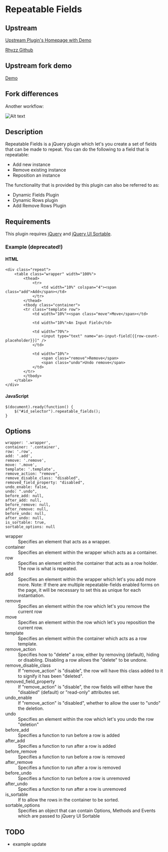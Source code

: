 # Repeatable Fields

## Upstream
[Upstream Plugin's Homepage with Demo](http://www.rhyzz.com/repeatable-fields.html)

[Rhyzz Github](https://github.com/Rhyzz/repeatable-fields)

## Upstream fork demo
[Demo](https://lapwingorg.github.io/repeatable-fields)

## Fork differences

Another workflow:

![Alt text](https://monosnap.com/file/nDBkqMfxviJJVoY00Hhqf2BOXx7sNN.png)

## Description

Repeatable Fields is a jQuery plugin which let's you create a set of fields that can be made to repeat. You can do the following to a field that is repeatable:

* Add new instance
* Remove existing instance
* Reposition an instance

The functionality that is provided by this plugin can also be referred to as:

* Dynamic Fields Plugin
* Dynamic Rows plugin
* Add Remove Rows Plugin

## Requirements

This plugin requires [jQuery](http://jquery.com/) and [jQuery UI Sortable](https://jqueryui.com/sortable/).

### Example (deprecated!)

#### HTML

    <div class="repeat">
        <table class="wrapper" width="100%">
            <thead>
                <tr>
                    <td width="10%" colspan="4"><span class="add">Add</span></td>
                </tr>
            </thead>
            <tbody class="container">
            <tr class="template row">
                <td width="10%"><span class="move">Move</span></td>

                <td width="10%">An Input Field</td>

                <td width="70%">
                    <input type="text" name="an-input-field[{{row-count-placeholder}}]" />
                </td>

                <td width="10%">
                    <span class="remove">Remove</span>
                    <span class="undo">Undo remove</span>
                </td>
            </tr>
            </tbody>
        </table>
    </div>

#### JavaScript

    $(document).ready(function() {
        $("#id_selector").repeatable_fields();
    }

## Options

```
wrapper: '.wrapper',
container: '.container',
row: '.row',
add: '.add',
remove: '.remove',
move: '.move',
template: '.template',
remove_action: "remove",
remove_disable_class: "disabled",
removed_field_property: "disabled",
undo_enable: false,
undo: ".undo",
before_add: null,
after_add: null,
before_remove: null,
after_remove: null,
before_undo: null,
after_undo: null,
is_sortable: true,
sortable_options: null
```

<dl>
<dt>wrapper</dt>
<dd>Specifies an element that acts as a wrapper.</dd>

<dt>container</dt>
<dd>Specifies an element within the wrapper which acts as a container.</dd>

<dt>row</dt>
<dd>Specifies an element within the container that acts as a row holder. The row is what is repeated.</dd>

<dt>add</dt>
<dd>Specifies an element within the wrapper which let's you add more more.
Note: If there are multiple repeatable-fields enabled forms on the page, it will be necessary to set this as unique for each instantiation.</dd>

<dt>remove</dt>
<dd>Specifies an element within the row which let's you remove the current row</dd>

<dt>move</dt>
<dd>Specifies an element within the row which let's you reposition the current row.</dd>

<dt>template</dt>
<dd>Specifies an element within the container which acts as a row template.</dd>

<dt>remove_action</dt>
<dd>Specifies how to "delete" a row, either by removing (default), hiding or disabling.
Disabling a row allows the "delete" to be undone.</dd>

<dt>remove_disable_class</dt>
<dd>If "remove_action" is "disable", the row will have this class added to it to signify it has been "deleted".</dd>

<dt>removed_field_property</dt>
<dd>If "remove_action" is "disable", the row fields will either have the "disabled" (default) or "read-only" attributes set.</dd>

<dt>undo_enable</dt>
<dd>If "remove_action" is "disabled", whether to allow the user to "undo" the deletion.</dd>

<dt>undo</dt>
<dd>Specifies an element within the row which let's you undo the row "deletion"</dd>

<dt>before_add</dt>
<dd>Specifies a function to run before a row is added</dd>

<dt>after_add</dt>
<dd>Specifies a function to run after a row is added</dd>

<dt>before_remove</dt>
<dd>Specifies a function to run before a row is removed</dd>

<dt>after_remove</dt>
<dd>Specifies a function to run after a row is removed</dd>

<dt>before_undo</dt>
<dd>Specifies a function to run before a row is unremoved</dd>

<dt>after_undo</dt>
<dd>Specifies a function to run after a row is unremoved</dd>

<dt>is_sortable</dt>
<dd>If to allow the rows in the container to be sorted.</dd>

<dt>sortable_options</dt>
<dd>Specifies an object that can contain Options, Methods and Events which are passed to jQuery UI Sortable</dd>
</dl>

## TODO 
- example update
